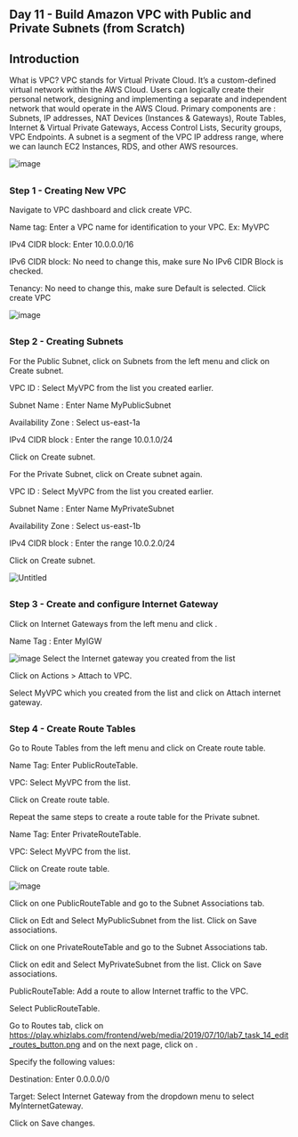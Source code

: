 ## Day 11 - Build Amazon VPC with Public and Private Subnets (from Scratch)


## Introduction

What is VPC?
VPC stands for Virtual Private Cloud. It’s a custom-defined virtual network within the AWS Cloud. Users can logically create their personal network, designing and implementing a separate and independent network that would operate in the AWS Cloud. Primary components are : Subnets, IP addresses, NAT Devices (Instances & Gateways), Route Tables, Internet & Virtual Private Gateways, Access Control Lists, Security groups, VPC Endpoints. A subnet is a segment of the VPC IP address range, where we can launch EC2 Instances, RDS, and other AWS resources.

![image](https://user-images.githubusercontent.com/82836111/141201126-e45c56ac-5acc-4700-ad4e-a3dbac3cb391.png)


##
### Step 1 - Creating New VPC

Navigate to VPC dashboard and click create VPC.

Name tag: Enter a VPC name for identification to your VPC. Ex: MyVPC

IPv4 CIDR block: Enter 10.0.0.0/16

IPv6 CIDR block: No need to change this, make sure No IPv6 CIDR Block is checked.

Tenancy: No need to change this, make sure Default is selected.
Click create VPC

![image](https://user-images.githubusercontent.com/82836111/141201290-ff0b60ad-003c-4b39-9309-05b05aa89ab7.png)

##
### Step 2 - Creating Subnets

For the Public Subnet, click on Subnets from the left menu and click on Create subnet.

VPC ID : Select MyVPC from the list you created earlier.

Subnet Name   : Enter Name MyPublicSubnet

Availability Zone  : Select us-east-1a

IPv4 CIDR block  : Enter the range 10.0.1.0/24

Click on Create subnet.

For the Private Subnet, click on Create subnet again.  

VPC ID : Select MyVPC from the list you created earlier.

Subnet Name   : Enter Name MyPrivateSubnet

Availability Zone  : Select us-east-1b

IPv4 CIDR block  : Enter the range 10.0.2.0/24

Click on Create subnet.

![Untitled](https://user-images.githubusercontent.com/82836111/141201528-a5430b0d-3c60-4fe3-82f4-25f9f1661e44.jpg)

##
### Step 3 - Create and configure Internet Gateway

Click on Internet Gateways from the left menu and click .

Name Tag : Enter MyIGW

![image](https://user-images.githubusercontent.com/82836111/141201684-5663a90a-9ebe-44a5-8355-735bac630987.png)
Select the Internet gateway you created from the list

Click on Actions > Attach to VPC.

Select MyVPC which you created from the list and click on Attach internet gateway.

##
### Step 4 - Create Route Tables

Go to Route Tables from the left menu and click on Create route table.

Name Tag: Enter PublicRouteTable.

VPC: Select MyVPC from the list.

Click on Create route table.

Repeat the same steps to create a route table for the Private subnet.

Name Tag: Enter PrivateRouteTable.

VPC: Select MyVPC from the list.

Click on Create route table.

![image](https://user-images.githubusercontent.com/82836111/141201869-9c66b041-83a2-43fd-a668-45a02d97c738.png)

Click on one PublicRouteTable and go to the Subnet Associations tab.

Click on Edt and Select MyPublicSubnet from the list. Click on Save associations.

Click on one PrivateRouteTable and go to the Subnet Associations tab.

Click on edit and Select MyPrivateSubnet from the list. Click on Save associations.

PublicRouteTable: Add a route to allow Internet traffic to the VPC.

Select PublicRouteTable.

Go to Routes tab, click on https://play.whizlabs.com/frontend/web/media/2019/07/10/lab7_task_14_edit_routes_button.png and on the next page, click on .

Specify the following values: 

Destination: Enter 0.0.0.0/0

Target: Select Internet Gateway from the dropdown menu to select MyInternetGateway.

Click on Save changes.


